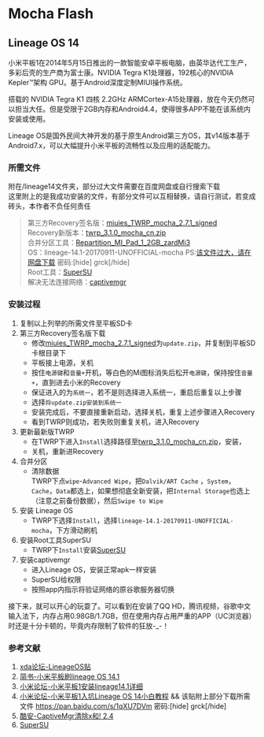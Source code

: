 # Mocha Flash
## Lineage OS 14
小米平板1在2014年5月15日推出的一款智能安卓平板电脑，由英华达代工生产，多彩后壳的生产商为富士康。NVIDIA Tegra K1处理器，192核心的NVIDIA Kepler™架构 GPU。基于Android深度定制MIUI操作系统。

搭载的 NVIDIA Tegra K1 四核 2.2GHz ARMCortex-A15处理器，放在今天仍然可以担当大任。但是受限于2GB内存和Android4.4，使得很多APP不能在该系统内安装或使用。

Lineage OS是国外民间大神开发的基于原生Android第三方OS，其v14版本基于Android7.x，可以大幅提升小米平板的流畅性以及应用的适配能力。

### 所需文件
附在/lineage14文件夹，部分过大文件需要在百度网盘或自行搜索下载  
这里附上的是我成功安装的文件，有部分文件可以互相替换，请自行测试，若变成砖头，本作者不负任何责任
> 第三方Recovery签名版：[miuies_TWRP_mocha_2.7.1_signed](lineage14/mipadrecovery/miuies_TWRP_mocha_2.7.1_signed.zip)  
> Recovery新版本：[twrp_3.1.0_mocha_cn.zip](lineage14/mipadrecovery/twrp_3.1.0_mocha_cn.zip)  
> 合并分区工具：[Repartition_MI_Pad_1_2GB_zardMi3](lineage14/分区工具/Repartition_MI_Pad_1_2GB_zardMi3.zip)  
> OS：lineage-14.1-20170911-UNOFFICIAL-mocha PS:[该文件过大，请在网盘下载](https://pan.baidu.com/s/1qXU7DVm) 密码:[hide] grck[/hide]  
> Root工具：[SuperSU](lineage14/root-solve-net/SR5-SuperSU-v2.82-SR5-20171001224502.zip)  
> 解决无法连接网络：[captivemgr](lineage14/root-solve-net/captivemgr-release-2.4.apk)

### 安装过程
1. 复制以上列举的所需文件至平板SD卡
2. 第三方Recovery签名版下载
   * 修改[miuies_TWRP_mocha_2.7.1_signed](lineage14/mipadrecovery/miuies_TWRP_mocha_2.7.1_signed.zip)为`update.zip`，并复制到平板SD卡根目录下
   * 平板接上电源，关机
   * 按住`电源键`和`音量+`开机，等白色的Mi图标消失后松开`电源键`，保持按住`音量+`，直到进去小米的Recovery
   * 保证进入的为`系统一`，若不是则选择进入系统一，重启后重复以上步骤
   * 选择`将update.zip安装到系统一`
   * 安装完成后，不要直接重新启动，选择关机，重复上述步骤进入Recovery
   * 看到TWRP则成功，若失败则重复关机，进入Recovery
3. 更新最新版TWRP
   * 在TWRP下进入`Install`选择路径至[twrp_3.1.0_mocha_cn.zip](lineage14/mipadrecovery/twrp_3.1.0_mocha_cn.zip)，安装，
   * 关机，重新进Recovery
4. 合并分区
    * 清除数据  
    TWRP下点`wipe`-`Advanced Wipe`，把`Dalvik/ART Cache` ，`System`，`Cache`，`Data`都选上，如果想彻底全新安装，把`Internal Storage`也选上（注意之前备份数据），然后`Swipe to Wipe`
5. 安装 Lineage OS
   * TWRP下选择`Install`，选择`lineage-14.1-20170911-UNOFFICIAL-mocha`，下方滑动刷机
6. 安装Root工具SuperSU
    * TWRP下`Install`安装[SuperSU](lineage14/root-solve-net/SR5-SuperSU-v2.82-SR5-20171001224502.zip)
7. 安装captivemgr
    * 进入Lineage OS，安装正常apk一样安装
    * SuperSU给权限
    * 按照app内指示将验证网络的原谷歌服务器切换

接下来，就可以开心的玩耍了。可以看到在安装了QQ HD，腾讯视频，谷歌中文输入法下，内存占用0.98GB/1.7GB，但在使用内存占用严重的APP（UC浏览器）时还是十分卡顿的，毕竟内存限制了软件的狂放-_-！


### 参考文献
1. [xda论坛-LineageOS贴](https://forum.xda-developers.com/mi-pad/development/unofficial-lineageos-14-1-xiami-mipad-t3557616)
2. [简书-小米平板刷lineage OS 14.1](https://www.jianshu.com/p/cc9d93eb909c)
3. [小米论坛-小米平板1安装lineage14.1详细](https://www.xiaomi.cn/post/1356206)
4. [小米论坛-小米平板1入坑Lineage OS 14小白教程](https://www.xiaomi.cn/post/1356206) && 该贴附上部分下载所需文件 https://pan.baidu.com/s/1qXU7DVm 密码:[hide] grck[/hide]
1. [酷安-CaptiveMgr清除x和! 2.4](https://www.coolapk.com/apk/tech.evlsoc.captivemgr)
2. [SuperSU](https://download.chainfire.eu/1220/SuperSU/SR5-SuperSU-v2.82-SR5-20171001224502.zip)

